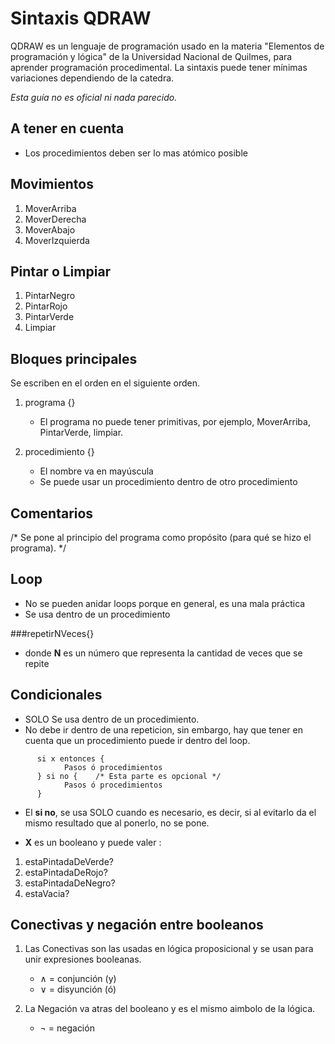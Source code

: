 # Sintaxis QDRAW
QDRAW es un lenguaje de programación usado en la materia "Elementos de programación y lógica" de la Universidad Nacional de Quilmes, para aprender programación procedimental. La sintaxis puede tener mínimas variaciones dependiendo de la catedra. 

*Esta guía no es oficial ni nada parecido.*

## A tener en cuenta
* Los procedimientos deben ser lo mas atómico posible

## Movimientos
1. MoverArriba
2. MoverDerecha
3. MoverAbajo
4. MoverIzquierda

## Pintar o Limpiar
1. PintarNegro
2. PintarRojo
3. PintarVerde
4. Limpiar

## Bloques principales
Se escriben en el orden en el siguiente orden.

1. programa {}
      * El programa no puede tener primitivas, por ejemplo, MoverArriba, PintarVerde, limpiar.

2. procedimiento {}
      * El nombre va en mayúscula
      * Se puede usar un procedimiento dentro de otro procedimiento 


## Comentarios
/*
      Se pone al principio del programa como propósito (para qué se hizo el programa). 
*/


## Loop
* No se pueden anidar loops porque en general, es una mala práctica
* Se usa dentro de un procedimiento

###repetirNVeces{} 
* donde **N** es un número que representa la cantidad de veces que se repite


## Condicionales
* SOLO Se usa dentro de un procedimiento.
* No debe ir dentro de una repeticion, sin embargo, hay que tener en cuenta que un procedimiento puede ir dentro del loop. 

```
      si x entonces {
            Pasos ó procedimientos
      } si no {    /* Esta parte es opcional */
            Pasos ó procedimientos
      }
```
* El **si no**, se usa SOLO cuando es necesario, es decir, si al evitarlo da el mismo resultado que al ponerlo, no se pone.

* **X** es un booleano y puede valer :

1. estaPintadaDeVerde?
2. estaPintadaDeRojo?
3. estaPintadaDeNegro?
4. estaVacia?


## Conectivas y negación entre booleanos
1.  Las Conectivas son las usadas en lógica proposicional y se usan para unir expresiones booleanas.
      * ∧ = conjunción (y)
      * ∨ = disyunción (ó)
  
2.  La Negación va atras del booleano y es el mismo aimbolo de la lógica.
      * ¬ = negación

